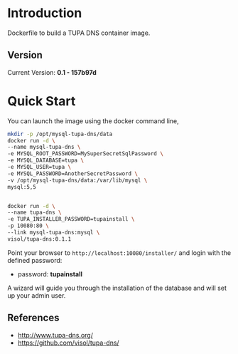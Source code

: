 # Introduction

Dockerfile to build a TUPA DNS container image.

## Version

Current Version: **0.1 - 157b97d**

# Quick Start

You can launch the image using the docker command line,

```bash
mkdir -p /opt/mysql-tupa-dns/data
docker run -d \
--name mysql-tupa-dns \
-e MYSQL_ROOT_PASSWORD=MySuperSecretSqlPassword \
-e MYSQL_DATABASE=tupa \
-e MYSQL_USER=tupa \
-e MYSQL_PASSWORD=AnotherSecretPassword \
-v /opt/mysql-tupa-dns/data:/var/lib/mysql \
mysql:5,5


docker run -d \
--name tupa-dns \
-e TUPA_INSTALLER_PASSWORD=tupainstall \
-p 10080:80 \
--link mysql-tupa-dns:mysql \
visol/tupa-dns:0.1.1
```

Point your browser to `http://localhost:10080/installer/` and login with the defined password:

* password: **tupainstall**

A wizard will guide you through the installation of the database and will set up your admin user.

## References
  * http://www.tupa-dns.org/
  * https://github.com/visol/tupa-dns/

